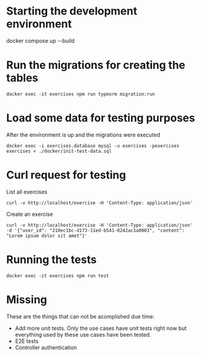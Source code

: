 # Starting the development environment
docker compose up --build

# Run the migrations for creating the tables
```
docker exec -it exercises npm run typeorm migration:run
```

# Load some data for testing purposes
After the environment is up and the migrations were executed

```
docker exec -i exercises.database mysql -u exercises -pexercises exercises < ./docker/init-test-data.sql
```

# Curl request for testing
List all exercises
```
curl -v http://localhost/exercise -H 'Content-Type: application/json'
```

Create an exercise
```
curl -v http://localhost/exercise -H 'Content-Type: application/json' -d '{"user_id": "210ec1bc-d173-11ed-b541-0242ac1a0003", "content": "Lorem ipsum dolor sit amet"}'
```

# Running the tests
```
docker exec -it exercises npm run test
```

# Missing 
These are the things that can not be acomplished due time:
- Add more unit tests. Only the use cases have unit tests right now but everything used by these use cases have been tested.
- E2E tests
- Controller authentication